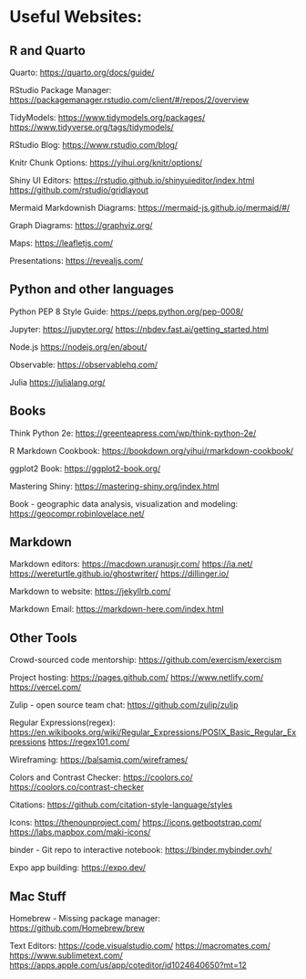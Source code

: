 # Useful Websites:

## R and Quarto
Quarto: 
    https://quarto.org/docs/guide/
    
RStudio Package Manager:
    https://packagemanager.rstudio.com/client/#/repos/2/overview

TidyModels:
    https://www.tidymodels.org/packages/
    https://www.tidyverse.org/tags/tidymodels/

RStudio Blog: 
    https://www.rstudio.com/blog/
   
Knitr Chunk Options: 
    https://yihui.org/knitr/options/
 
Shiny UI Editors:
    https://rstudio.github.io/shinyuieditor/index.html
    https://github.com/rstudio/gridlayout

Mermaid Markdownish Diagrams: 
    https://mermaid-js.github.io/mermaid/#/

Graph Diagrams: 
    https://graphviz.org/

Maps: 
    https://leafletjs.com/

Presentations: 
    https://revealjs.com/
    
## Python and other languages
    
Python PEP 8 Style Guide:
    https://peps.python.org/pep-0008/ 

Jupyter:
    https://jupyter.org/
    https://nbdev.fast.ai/getting_started.html

Node.js
    https://nodejs.org/en/about/
    
Observable: 
    https://observablehq.com/
    
Julia
    https://julialang.org/
    
## Books
Think Python 2e:
    https://greenteapress.com/wp/think-python-2e/

R Markdown Cookbook:
    https://bookdown.org/yihui/rmarkdown-cookbook/

ggplot2 Book:
    https://ggplot2-book.org/
    
Mastering Shiny:
    https://mastering-shiny.org/index.html
    
Book - geographic data analysis, visualization and modeling:
    https://geocompr.robinlovelace.net/    

## Markdown

Markdown editors:
    https://macdown.uranusjr.com/
    https://ia.net/
    https://wereturtle.github.io/ghostwriter/
    https://dillinger.io/
   
Markdown to website:
    https://jekyllrb.com/
 
Markdown Email:
    https://markdown-here.com/index.html
    
## Other Tools

Crowd-sourced code mentorship: 
    https://github.com/exercism/exercism 
    
Project hosting:
    https://pages.github.com/
    https://www.netlify.com/
    https://vercel.com/
    
Zulip - open source team chat:
    https://github.com/zulip/zulip
    
Regular Expressions(regex): 
    https://en.wikibooks.org/wiki/Regular_Expressions/POSIX_Basic_Regular_Expressions
    https://regex101.com/    

Wireframing: 
    https://balsamiq.com/wireframes/

Colors and Contrast Checker: 
    https://coolors.co/ https://coolors.co/contrast-checker

Citations: 
    https://github.com/citation-style-language/styles

Icons:
    https://thenounproject.com/ 
    https://icons.getbootstrap.com/
    https://labs.mapbox.com/maki-icons/
    
binder - Git repo to interactive notebook:
    https://binder.mybinder.ovh/
    
Expo app building:
    https://expo.dev/
    
## Mac Stuff

Homebrew - Missing package manager:
    https://github.com/Homebrew/brew
    
Text Editors:
    https://code.visualstudio.com/
    https://macromates.com/
    https://www.sublimetext.com/
    https://apps.apple.com/us/app/coteditor/id1024640650?mt=12
    
<!---
richardjmartino/richardjmartino is a ✨ special ✨ repository because its `README.md` (this file) appears on your GitHub profile.
You can click the Preview link to take a look at your changes.
--->
